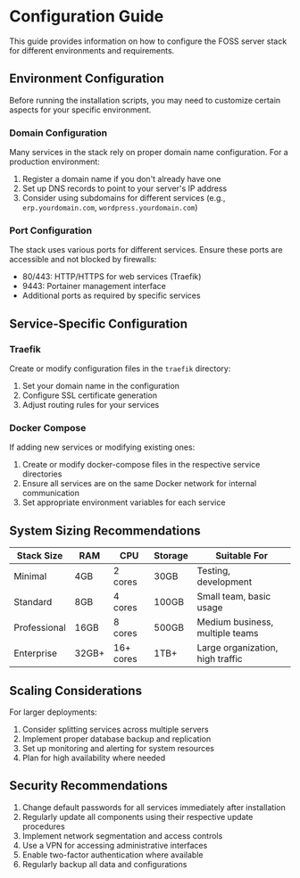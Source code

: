 # Configuration Guide

This guide provides information on how to configure the FOSS server stack for different environments and requirements.

## Environment Configuration

Before running the installation scripts, you may need to customize certain aspects for your specific environment.

### Domain Configuration

Many services in the stack rely on proper domain name configuration. For a production environment:

1. Register a domain name if you don't already have one
2. Set up DNS records to point to your server's IP address
3. Consider using subdomains for different services (e.g., `erp.yourdomain.com`, `wordpress.yourdomain.com`)

### Port Configuration

The stack uses various ports for different services. Ensure these ports are accessible and not blocked by firewalls:

- 80/443: HTTP/HTTPS for web services (Traefik)
- 9443: Portainer management interface
- Additional ports as required by specific services

## Service-Specific Configuration

### Traefik

Create or modify configuration files in the `traefik` directory:

1. Set your domain name in the configuration
2. Configure SSL certificate generation
3. Adjust routing rules for your services

### Docker Compose

If adding new services or modifying existing ones:

1. Create or modify docker-compose files in the respective service directories
2. Ensure all services are on the same Docker network for internal communication
3. Set appropriate environment variables for each service

## System Sizing Recommendations

| Stack Size | RAM | CPU | Storage | Suitable For |
|------------|-----|-----|---------|-------------|
| Minimal | 4GB | 2 cores | 30GB | Testing, development |
| Standard | 8GB | 4 cores | 100GB | Small team, basic usage |
| Professional | 16GB | 8 cores | 500GB | Medium business, multiple teams |
| Enterprise | 32GB+ | 16+ cores | 1TB+ | Large organization, high traffic |

## Scaling Considerations

For larger deployments:

1. Consider splitting services across multiple servers
2. Implement proper database backup and replication
3. Set up monitoring and alerting for system resources
4. Plan for high availability where needed

## Security Recommendations

1. Change default passwords for all services immediately after installation
2. Regularly update all components using their respective update procedures
3. Implement network segmentation and access controls
4. Use a VPN for accessing administrative interfaces
5. Enable two-factor authentication where available
6. Regularly backup all data and configurations
